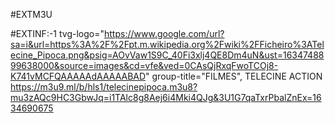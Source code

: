 #EXTM3U

#EXTINF:-1 tvg-logo="https://www.google.com/url?sa=i&url=https%3A%2F%2Fpt.m.wikipedia.org%2Fwiki%2FFicheiro%3ATelecine_Pipoca.png&psig=AOvVaw1S9C_40Fi3xlj4QE8Dm4uN&ust=1634748899638000&source=images&cd=vfe&ved=0CAsQjRxqFwoTCOj8-K741vMCFQAAAAAdAAAAABAD" group-title="FILMES", TELECINE ACTION
https://m3u9.ml/b/hls1/telecinepipoca.m3u8?mu3zAQc9HC3GbwJq=i1TAlc8g8Aej6i4Mki4QJg&3U1G7qaTxrPbalZnEx=1634690675
